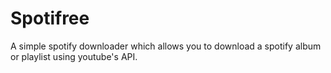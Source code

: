 # Spotifree
A simple spotify downloader which allows you to download a spotify album or playlist using youtube's API.
